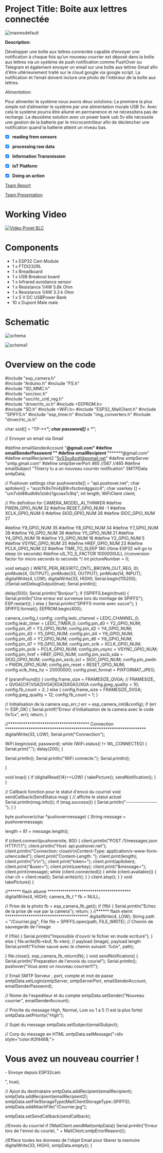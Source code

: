 
# Project Title: Boite aux lettres connectée

![maxresdefault](https://user-images.githubusercontent.com/65724356/104201650-44872800-542a-11eb-8d5d-7a5d784a1a1c.jpg)

**Description:**  

Développer une boîte aux lettres connectée capable d’envoyer une notification à chaque fois qu’un nouveau courrier est déposé dans la boîte aux lettres via un système de push notification comme PushOver ou Telegram et également envoyer un email sur une boîte aux lettres Gmail afin d'être ultérieurement traité sur le cloud google via google script.
La notification et l’email doivent inclure une photo de l'intérieur de la boîte aux lettres.

*Alimentation:*

Pour alimenter le système nous avons deux solutions:
La premiere la plus simple est d’alimenter le système par une alimentation murale USB 5v. Avec cela le système pourra être allumé en permanence et ne nécessitera pas de recharge.
La deuxième solution avec un power bank usb 5v elle nécessite une gestion de la batterie par le microcontrôleur afin de déclencher une notification quand la batterie atteint un niveau bas. 

 - [x] **reading from sensors** 
 - [x] **processing raw data**
 - [x] **Information Transmission**
 - [x] **IoT Platform**
 - [x] **Doing an action**


[Team Report](doc/report.pdf) 

[Team Presentation](doc/presentation.pdf)

# Working Video

 [![Video Projet BLC](https://youtu.be/3NNZsnjdIVs)](https://youtu.be/3NNZsnjdIVs)

# Components
- 1 x ESP32 Cam Module
- 1 x FTDI232RL
- 1 x Breadboard
- 1 x USB Breakout board
- 1 x Infrared avoidance sensor
- 1 x Resistance 1/4W 5.6k Ohm
- 1 x Resistance 1/4W 3.3 k Ohm
- 1 x 5 V DC USBPower Bank
- 10 x Dupont Male male


# Schematic

![schema](https://user-images.githubusercontent.com/65724356/104210608-61742900-5433-11eb-88aa-b114a1cb01d4.PNG)


![schema1](https://user-images.githubusercontent.com/65724356/104210724-7bae0700-5433-11eb-9a77-1d01aa404399.PNG)


# Overview on the code
#include "esp_camera.h"               
#include "Arduino.h"
#include "FS.h"                
#include "SD_MMC.h"            
#include "soc/soc.h"           
#include "soc/rtc_cntl_reg.h"  
#include "driver/rtc_io.h"
#include <EEPROM.h>            
#include "SD.h"
#include <WiFi.h>
#include "ESP32_MailClient.h"
#include "SPIFFS.h"
#include "esp_timer.h"
#include "img_converters.h"
#include "driver/rtc_io.h"





char ssid[] = "TP-*********"; 
char password[] = "*******"; 

// Envoyer un email via Gmail

#define emailSenderAccount    "****@gmail.com" 
#define emailSenderPassword   "******"
#define emailRecipient        "********@gmail.com"
#define emailRecipient2       "5v53xu8xqf@pomail.net"
#define smtpServer            "smtp.gmail.com"
#define smtpServerPort         465 //587 //465
#define emailSubject          "Thierry tu a un nouveau courrier notification"
SMTPData smtpData;

// Pushover settings
char pushoversite[] = "api.pushover.net";
char apitoken[] = "aszcfk9s7mi4ij89rvfscbmdggezc4";
char userkey [] = "um7vbt89udh9s1zidrz1gcoax1c9iq";
int length;
WiFiClient client;

// Pin definition for CAMERA_MODEL_AI_THINKER
#define PWDN_GPIO_NUM     32
#define RESET_GPIO_NUM    -1
#define XCLK_GPIO_NUM      0
#define SIOD_GPIO_NUM     26
#define SIOC_GPIO_NUM     27

#define Y9_GPIO_NUM       35
#define Y8_GPIO_NUM       34
#define Y7_GPIO_NUM       39
#define Y6_GPIO_NUM       36
#define Y5_GPIO_NUM       21
#define Y4_GPIO_NUM       19
#define Y3_GPIO_NUM       18
#define Y2_GPIO_NUM        5
#define VSYNC_GPIO_NUM    25
#define HREF_GPIO_NUM     23
#define PCLK_GPIO_NUM     22
#define TIME_TO_SLEEP  180            //time ESP32 will go to sleep (in seconds)
#define uS_TO_S_FACTOR 1000000ULL   //conversion factor for micro seconds to seconds */
int pictureNumber = 0;


void setup() {
  WRITE_PERI_REG(RTC_CNTL_BROWN_OUT_REG, 0); 
  pinMode(4, OUTPUT);
  pinMode(33, OUTPUT);
  pinMode(14, INPUT);
  digitalWrite(4, LOW);
  digitalWrite(33, HIGH);
  Serial.begin(115200);
  //Serial.setDebugOutput(true);
  Serial.println();


  delay(500);
  Serial.println("Bonjour");
  if (!SPIFFS.begin(true)) {
    Serial.println("Une erreur est survenue lors du montage de SPIFFS");
    ESP.restart();
  }
  else {
    Serial.println("SPIFFS monte avec succe");
  }
  SPIFFS.format();
  EEPROM.begin(400);

  camera_config_t config;
  config.ledc_channel = LEDC_CHANNEL_0;
  config.ledc_timer = LEDC_TIMER_0;
  config.pin_d0 = Y2_GPIO_NUM;
  config.pin_d1 = Y3_GPIO_NUM;
  config.pin_d2 = Y4_GPIO_NUM;
  config.pin_d3 = Y5_GPIO_NUM;
  config.pin_d4 = Y6_GPIO_NUM;
  config.pin_d5 = Y7_GPIO_NUM;
  config.pin_d6 = Y8_GPIO_NUM;
  config.pin_d7 = Y9_GPIO_NUM;
  config.pin_xclk = XCLK_GPIO_NUM;
  config.pin_pclk = PCLK_GPIO_NUM;
  config.pin_vsync = VSYNC_GPIO_NUM;
  config.pin_href = HREF_GPIO_NUM;
  config.pin_sscb_sda = SIOD_GPIO_NUM;
  config.pin_sscb_scl = SIOC_GPIO_NUM;
  config.pin_pwdn = PWDN_GPIO_NUM;
  config.pin_reset = RESET_GPIO_NUM;
  config.xclk_freq_hz = 20000000;
  config.pixel_format = PIXFORMAT_JPEG;

  if (psramFound()) {
    config.frame_size = FRAMESIZE_QVGA; // FRAMESIZE_ + QVGA|CIF|VGA|SVGA|XGA|SXGA|UXGA
    config.jpeg_quality = 10;
    config.fb_count = 2;
  } else {
    config.frame_size = FRAMESIZE_SVGA;
    config.jpeg_quality = 12;
    config.fb_count = 1;
  }

  // Initialisation de la camera
  esp_err_t err = esp_camera_init(&config);
  if (err != ESP_OK) {
    Serial.printf("Erreur d'initialisation de la camera avec le code 0x%x", err);
    return;
  }


  //************************************** Connection ******************************************************************
  digitalWrite(33, LOW);
  Serial.print("Connectiion");

  WiFi.begin(ssid, password);
  while (WiFi.status() != WL_CONNECTED) {
    Serial.print(".");
    delay(200);
  }

  Serial.println();
  Serial.println("WiFi connecte.");
  Serial.println();



}


void loop() {
  if (digitalRead(14)==LOW) {
    takePicture();
    sendNotification();
  }
}

// Callback fonction pour le statut d'envoi du courriel
void sendCallback(SendStatus msg) {
  // affiche le statut actuel
  Serial.println(msg.info());
  if (msg.success()) {
    Serial.println("----------------");
  }
}

byte pushover(char *pushovermessage)
{
  String message = pushovermessage;

  length = 81 + message.length();

  if (client.connect(pushoversite, 80))
  {
    client.println("POST /1/messages.json HTTP/1.1");
    client.println("Host: api.pushover.net");
    client.println("Connection: close\r\nContent-Type: application/x-www-form-urlencoded");
    client.print("Content-Length: ");
    client.print(length);
    client.println("\r\n");;
    client.print("token=");
    client.print(apitoken);
    client.print("&user=");
    client.print(userkey);
    client.print("&message=");
    client.print(message);
    while (client.connected())
    {
      while (client.available())
      {
        char ch = client.read();
        Serial.write(ch);
      }
    }
    client.stop();
  }
}
void takePicture() {

  //****** flash allumé  ***************************************
  digitalWrite(4, HIGH);
  camera_fb_t * fb = NULL;

  // Prise de la photo
  fb = esp_camera_fb_get();
  if (!fb) {
    Serial.println("Echec de la prise de vue par la camera");
    return;
  }
  //****** flash eteint ***************************************
  digitalWrite(4, LOW);
  String path = "/Courrier.jpg";
  File file = SPIFFS.open(path, FILE_WRITE);
  // Chemin de sauvegarde de l'image



  if (!file) {
    Serial.println("Impossible d'ouvrir le fichier en mode ecriture");
  }
  else {
    file.write(fb->buf, fb->len); // payload (image), payload length
    Serial.printf("Fichier sauve avec le chemin suivant: %s\n", path);

  }
  file.close();
  esp_camera_fb_return(fb);
}
void sendNotification() {
  Serial.println("Preparation de l'envois du couriel");
  Serial.println();
  pushover("Vous avez un nouveau courrier!!!");

  //  Email SMTP Serveur , port, compte et mot de passe
  smtpData.setLogin(smtpServer, smtpServerPort, emailSenderAccount, emailSenderPassword);

  // Nome de l'expediteur et du compte
  smtpData.setSender("Nouveau courrier", emailSenderAccount);

  // Priorite du message High, Normal, Low ou 1 a 5 (1 est la plus forte)
  smtpData.setPriority("High");

  // Sujet du message
  smtpData.setSubject(emailSubject);

  // Corp du message en HTML
  smtpData.setMessage("<div style=\"color:#2f4468;\"><h1>Vous avez un nouveau courrier !</h1><p>- Envoye depuis ESP32cam</p></div>", true);


  // Ajout du destinataire
  smtpData.addRecipient(emailRecipient);
  smtpData.addRecipient(emailRecipient2);
  smtpData.setFileStorageType(MailClientStorageType::SPIFFS);
  smtpData.addAttachFile("/Courrier.jpg");

  smtpData.setSendCallback(sendCallback);

  //Envois du courriel
  if (!MailClient.sendMail(smtpData))
    Serial.println("Erreur lors de l'envoi du couriel, " + MailClient.smtpErrorReason());

  //Efface toutes les donnees de l'objet Email pour liberer la memoire
  digitalWrite(33, HIGH);
  smtpData.empty();
}

